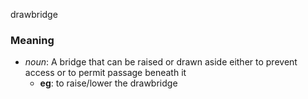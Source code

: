 drawbridge
### Meaning
+ _noun_: A bridge that can be raised or drawn aside either to prevent access or to permit passage beneath it
	+ __eg__: to raise/lower the drawbridge

